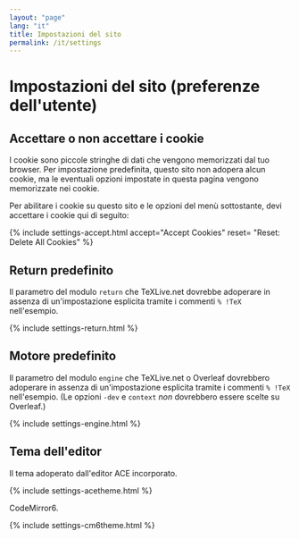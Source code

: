 ```yaml
---
layout: "page"
lang: "it"
title: Impostazioni del sito
permalink: /it/settings
---
```

# Impostazioni del sito (preferenze dell'utente)

## Accettare o non accettare i cookie

I cookie sono piccole stringhe di dati che vengono 
memorizzati dal tuo browser. 
Per impostazione predefinita, questo sito non
adopera alcun cookie, ma le eventuali opzioni 
impostate in questa pagina vengono memorizzate 
nei cookie.

Per abilitare i cookie su questo sito e le 
opzioni del menù sottostante, devi accettare
i cookie qui di seguito:


{% include settings-accept.html 
   accept="Accept Cookies"
   reset= "Reset: Delete All Cookies"
%}

## Return predefinito
Il parametro del modulo `return` che TeXLive.net 
dovrebbe adoperare in assenza di un'impostazione 
esplicita
tramite i commenti `% !TeX` nell'esempio.

{% include settings-return.html %}


## Motore predefinito
Il parametro del modulo `engine` che TeXLive.net 
o Overleaf dovrebbero adoperare in assenza 
di un'impostazione esplicita tramite i commenti `% !TeX` 
nell'esempio.
(Le opzioni `-dev` e `context` _non_ dovrebbero 
essere scelte su Overleaf.)

{% include settings-engine.html %}


## Tema dell'editor
Il tema adoperato dall'editor ACE incorporato.

{% include settings-acetheme.html %}

CodeMirror6.

{% include settings-cm6theme.html %}
